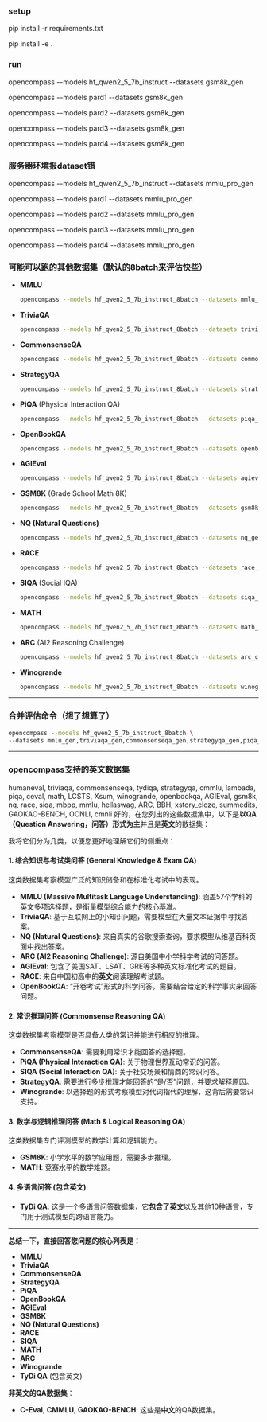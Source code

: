 ### setup
pip install -r requirements.txt

pip install -e .


### run
opencompass --models hf_qwen2_5_7b_instruct --datasets gsm8k_gen

opencompass --models pard1 --datasets gsm8k_gen

opencompass --models pard2 --datasets gsm8k_gen

opencompass --models pard3 --datasets gsm8k_gen

opencompass --models pard4 --datasets gsm8k_gen

### 服务器环境报dataset错

opencompass --models hf_qwen2_5_7b_instruct --datasets mmlu_pro_gen    

opencompass --models pard1 --datasets mmlu_pro_gen

opencompass --models pard2 --datasets mmlu_pro_gen

opencompass --models pard3 --datasets mmlu_pro_gen

opencompass --models pard4 --datasets mmlu_pro_gen

### 可能可以跑的其他数据集（默认的8batch来评估快些）


  * **MMLU**

    ```bash
    opencompass --models hf_qwen2_5_7b_instruct_8batch --datasets mmlu_gen
    ```

  * **TriviaQA**

    ```bash
    opencompass --models hf_qwen2_5_7b_instruct_8batch --datasets triviaqa_gen
    ```

  * **CommonsenseQA**

    ```bash
    opencompass --models hf_qwen2_5_7b_instruct_8batch --datasets commonsenseqa_gen
    ```

  * **StrategyQA**

    ```bash
    opencompass --models hf_qwen2_5_7b_instruct_8batch --datasets strategyqa_gen
    ```

  * **PiQA** (Physical Interaction QA)

    ```bash
    opencompass --models hf_qwen2_5_7b_instruct_8batch --datasets piqa_gen
    ```

  * **OpenBookQA**

    ```bash
    opencompass --models hf_qwen2_5_7b_instruct_8batch --datasets openbookqa_gen
    ```

  * **AGIEval**

    ```bash
    opencompass --models hf_qwen2_5_7b_instruct_8batch --datasets agieval_gen
    ```

  * **GSM8K** (Grade School Math 8K)

    ```bash
    opencompass --models hf_qwen2_5_7b_instruct_8batch --datasets gsm8k_gen
    ```

  * **NQ (Natural Questions)**

    ```bash
    opencompass --models hf_qwen2_5_7b_instruct_8batch --datasets nq_gen
    ```

  * **RACE**

    ```bash
    opencompass --models hf_qwen2_5_7b_instruct_8batch --datasets race_gen
    ```

  * **SIQA** (Social IQA)

    ```bash
    opencompass --models hf_qwen2_5_7b_instruct_8batch --datasets siqa_gen
    ```

  * **MATH**

    ```bash
    opencompass --models hf_qwen2_5_7b_instruct_8batch --datasets math_gen
    ```

  * **ARC** (AI2 Reasoning Challenge)

    ```bash
    opencompass --models hf_qwen2_5_7b_instruct_8batch --datasets arc_challenge_gen
    ```

  * **Winogrande**

    ```bash
    opencompass --models hf_qwen2_5_7b_instruct_8batch --datasets winogrande_gen
    ```

-----

### 合并评估命令（想了想算了）


```bash
opencompass --models hf_qwen2_5_7b_instruct_8batch \
--datasets mmlu_gen,triviaqa_gen,commonsenseqa_gen,strategyqa_gen,piqa_gen,openbookqa_gen,agieval_gen,gsm8k_gen,nq_gen,race_gen,siqa_gen,math_gen,arc_challenge_gen,winogrande_gen,tydiqa_goldp_gen
```

-----





### opencompass支持的英文数据集

humaneval, triviaqa, commonsenseqa, tydiqa, strategyqa, cmmlu, lambada, piqa, ceval, math, LCSTS, Xsum, winogrande, openbookqa, AGIEval, gsm8k, nq, race, siqa, mbpp, mmlu, hellaswag, ARC, BBH, xstory_cloze, summedits, GAOKAO-BENCH, OCNLI, cmnli
好的，在您列出的这些数据集中，以下是**以QA（Question Answering，问答）形式为主**并且是**英文**的数据集：

我将它们分为几类，以便您更好地理解它们的侧重点：

#### 1. 综合知识与考试类问答 (General Knowledge & Exam QA)

这类数据集考察模型广泛的知识储备和在标准化考试中的表现。

* **MMLU (Massive Multitask Language Understanding)**: 涵盖57个学科的英文多项选择题，是衡量模型综合能力的核心基准。
* **TriviaQA**: 基于互联网上的小知识问题，需要模型在大量文本证据中寻找答案。
* **NQ (Natural Questions)**: 来自真实的谷歌搜索查询，要求模型从维基百科页面中找出答案。
* **ARC (AI2 Reasoning Challenge)**: 源自美国中小学科学考试的问答题。
* **AGIEval**: 包含了美国SAT、LSAT、GRE等多种英文标准化考试的题目。
* **RACE**: 来自中国初高中的**英文**阅读理解考试题。
* **OpenBookQA**: “开卷考试”形式的科学问答，需要结合给定的科学事实来回答问题。

#### 2. 常识推理问答 (Commonsense Reasoning QA)

这类数据集考察模型是否具备人类的常识并能进行相应的推理。

* **CommonsenseQA**: 需要利用常识才能回答的选择题。
* **PiQA (Physical Interaction QA)**: 关于物理世界互动常识的问答。
* **SIQA (Social Interaction QA)**: 关于社交场景和情商的常识问答。
* **StrategyQA**: 需要进行多步推理才能回答的“是/否”问题，并要求解释原因。
* **Winogrande**: 以选择题的形式考察模型对代词指代的理解，这背后需要常识支持。

#### 3. 数学与逻辑推理问答 (Math & Logical Reasoning QA)

这类数据集专门评测模型的数学计算和逻辑能力。

* **GSM8K**: 小学水平的数学应用题，需要多步推理。
* **MATH**: 竞赛水平的数学难题。

#### 4. 多语言问答 (包含英文)

* **TyDi QA**: 这是一个多语言问答数据集，它**包含了英文**以及其他10种语言，专门用于测试模型的跨语言能力。

---

**总结一下，直接回答您问题的核心列表是：**

* **MMLU**
* **TriviaQA**
* **CommonsenseQA**
* **StrategyQA**
* **PiQA**
* **OpenBookQA**
* **AGIEval**
* **GSM8K**
* **NQ (Natural Questions)**
* **RACE**
* **SIQA**
* **MATH**
* **ARC**
* **Winogrande**
* **TyDi QA** (包含英文)

**非英文的QA数据集**：

* **C-Eval**, **CMMLU**, **GAOKAO-BENCH**: 这些是**中文**的QA数据集。
